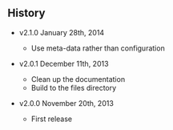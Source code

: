 ## History

- v2.1.0 January 28th, 2014
	- Use meta-data rather than configuration

- v2.0.1 December 11th, 2013
	- Clean up the documentation
	- Build to the files directory

- v2.0.0 November 20th, 2013
	- First release
